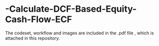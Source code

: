 # -Calculate-DCF-Based-Equity-Cash-Flow-ECF

The codeset, workflow and images are included in the .pdf file , which is attached in this repository.
